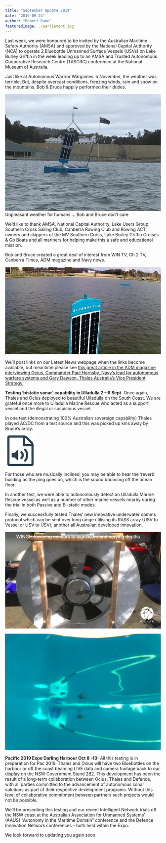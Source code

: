 ```yaml
---
title: "September Update 2019"
date: "2019-09-24"
author: "Robert Dane"
featuredImage: ./parliament.jpg
---
```


Last week, we were honoured to be invited by the Australian Maritime Safety Authority (AMSA) and approved by the National Capital Authority (NCA) to operate 2 Bluebottle Unmanned Surface Vessels (USVs) on Lake Burley Griffin in the week leading up to an AMSA and Trusted Autonomous Cooperative Research Centre (TASCRC) conference at the National Museum of Australia.

Just like at Autonomous Warrior Wargames in November, the weather was terrible. But, despite overcast conditions, freezing winds, rain and snow on the mountains, Bob & Bruce happily performed their duties.

![Unpleasant weather for humans, Bob and Bruce don't care](./parliament.jpg)
Unpleasant weather for humans … Bob and Bruce don’t care

We’d like to thank AMSA, National Capital Authority, Lake Users Group, Southern Cross Sailing Club, Canberra Rowing Club and Rowing ACT, owners and skippers of the MV Southern Cross, Lake Burley Griffin Cruises & Go Boats and all mariners for helping make this a safe and educational mission.

Bob and Bruce created a great deal of interest from WIN TV, Ch 2 TV, Canberra Times, ADM magazine and Navy news.

![In a nicer moment: Bruce selfie photobombed by Bob](./selfie.jpg)

We’ll post links on our Latest News webpage when the links become available, but meantime please see [this great article in the ADM magazine interviewing Ocius, Commander Paul Hornsby, Navy’s lead for autonomous warfare systems and Gary Dawson, Thales Australia’s Vice President Strategy.]( https://www.australiandefence.com.au/news/ocius-bob-and-bruce-come-to-canberra)

**Testing ‘bistatic sonar’ capability in Ulladulla 2 – 6 Sept.**
Once again, Thales and Ocius deployed to beautiful Ulladulla on the South Coast. We are grateful once more to Ulladulla Marine Rescue who acted as a support vessel and the illegal or suspicious vessel.

In one test (demonstrating 100% Australian sovereign capability) Thales played AC/DC from a test source and this was picked up kms away by Bruce’s array.

[![Click here to listen. Audio courtesy of Thales Underwater Systems](./audio.png)](./audio.wav)

For those who are musically inclined, you may be able to hear the ‘reverb’ building as the ping goes on, which is the sound bouncing off the ocean floor.

In another test, we were able to autonomously detect an Ulladulla Marine Rescue vessel as well as a number of other marine vessels nearby during the trial in both Passive and Bi-static modes.

Finally, we successfully tested Thales’ new innovative underwater comms protocol which can be sent over long range utilising its RASS array (USV to Vessel or USV to USV), another all Australian developed innovation.

![Thales array on the Ocius keel winch cassette in factory the cassette displaces 150 litres of water ballast in Bruce’s keel adding a cassette doesn’t change a Bluebottle’s displacement or trim](./keel.png)

![Array deploying out aft of keel, Underwater shot courtesy Bruce Heggie](./array.png)

**Pacific 2019 Expo Darling Harbour Oct 8 -10:**
All this testing is in preparation for Pac 2019. Thales and Ocius will have two Bluebottles on the harbour or off the coast beaming LIVE data and camera footage back to our display on the NSW Government Stand 2B2.  This development has been the result of a long-term collaboration between Ocius, Thales and Defence, with all parties committed to the advancement of autonomous sonar solutions as part of their respective development programs. Without this level of collaborative commitment between partners such projects would not be possible.

We’ll be presenting this testing and our recent Intelligent Network trials off the NSW coast at the Australian Association for Unmanned Systems’ (AAUS) “Autonomy in the Maritime Domain” conference and the Defence Innovation Network conferences - both held within the Expo.

We look forward to updating you again soon.